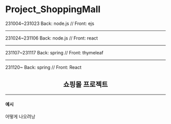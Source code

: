 # Project_ShoppingMall

231004~231023 
Back: node.js // Front: ejs 
<hr>
231024~231106
Back: node.js // Front: react
<hr>
231107~231117
Back: spring // Front: thymeleaf
<hr>
231120~
Back: spring // Front: React

<div align=center>
  <h2> 쇼핑몰 프로젝트 </h2>
</div>
<hr>
<div>
  <p>
  <h4>예시</h4>
    어떻게 나오려낭
  </p>
</div>
